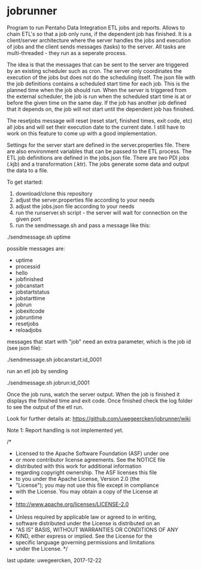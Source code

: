# jobrunner
Program to run Pentaho Data Integration ETL jobs and reports. Allows to chain ETL's so that a job only runs, if the dependent job has finished. It is a client/server architecture where the server handles the jobs and execution of jobs and the client sends messages (tasks) to the server. All tasks are multi-threaded - they run as a seperate process.

The idea is that the messages that can be sent to the server are triggered by an existing scheduler such as cron. The server only coordinates the execution of the jobs but does not do the scheduling itself. The json file with the job definitions contains a scheduled start time for each job. This is the planned time when the job should run. When the server is triggered from the external scheduler, the job is run when the scheduled start time is at or before the given time on the same day. If the job has another job defined that it depends on, the job will not start until the dependent job has finished.

The resetjobs message will reset (reset start, finished times, exit code, etc) all jobs and will set their execution date to the current date. I still have to work on this feature to come up with a good implementation.

Settings for the server start are defined in the server.properties file. There are also environment variables that can be passed to the ETL process. The ETL job definitions are defined in the jobs.json file. There are two PDI jobs (.kjb) and a transformation (.ktr). The jobs generate some data and output the data to a file.

To get started:

1. download/clone this repository
2. adjust the server.properties file according to your needs
3. adjust the jobs.json file according to your needs
4. run the runserver.sh script - the server will wait for connection on the given port
5. run the sendmessage.sh and pass a message like this:

./sendmessage.sh uptime

possible messages are:
- uptime
- processid
- hello
- jobfinished
- jobcanstart
- jobstartstatus
- jobstarttime
- jobrun
- jobexitcode
- jobruntime
- resetjobs
- reloadjobs

messages that start with "job" need an extra parameter, which is the job id (see json file):

./sendmessage.sh jobcanstart:id_0001

run an etl job by sending

./sendmessage.sh jobrun:id_0001

Once the job runs, watch the server output. When the job is finished it displays the finished time and exit code. Once finished check the log folder to see the output of the etl run.

Look for further details at: https://github.com/uwegeercken/jobrunner/wiki

Note 1: Report handling is not implemented yet.

/*
 * Licensed to the Apache Software Foundation (ASF) under one
 * or more contributor license agreements.  See the NOTICE file
 * distributed with this work for additional information
 * regarding copyright ownership.  The ASF licenses this file
 * to you under the Apache License, Version 2.0 (the
 * "License"); you may not use this file except in compliance
 * with the License.  You may obtain a copy of the License at
 *
 *   http://www.apache.org/licenses/LICENSE-2.0
 *
 * Unless required by applicable law or agreed to in writing,
 * software distributed under the License is distributed on an
 * "AS IS" BASIS, WITHOUT WARRANTIES OR CONDITIONS OF ANY
 * KIND, either express or implied.  See the License for the
 * specific language governing permissions and limitations
 * under the License.
 */

last update: uwegeercken, 2017-12-22


